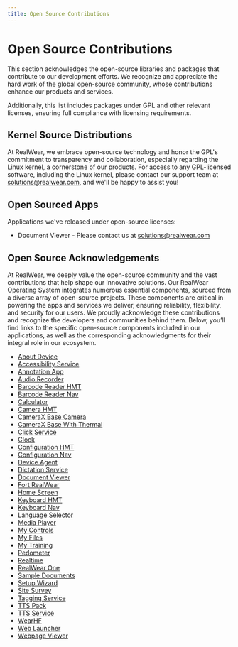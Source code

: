 ```yaml
---
title: Open Source Contributions
---
```


# Open Source Contributions

This section acknowledges the open-source libraries and packages that contribute to our development efforts. We recognize and appreciate the hard work of the global open-source community, whose contributions enhance our products and services.

Additionally, this list includes packages under GPL and other relevant licenses, ensuring full compliance with licensing requirements.

## Kernel Source Distributions

At RealWear, we embrace open-source technology and honor the GPL's commitment to transparency and collaboration, especially regarding the Linux kernel, a cornerstone of our products. For access to any GPL-licensed software, including the Linux kernel, please contact our support team at [solutions@realwear.com](mailto:solutions@realwear.com), and we'll be happy to assist you!

## Open Sourced Apps

Applications we've released under open-source licenses:

- Document Viewer - Please contact us at [solutions@realwear.com](mailto:solutions@realwear.com)


## Open Source Acknowledgements

At RealWear, we deeply value the open-source community and the vast contributions that help shape our innovative solutions. Our RealWear Operating System integrates numerous essential components, sourced from a diverse array of open-source projects. These components are critical in powering the apps and services we deliver, ensuring reliability, flexibility, and security for our users. We proudly acknowledge these contributions and recognize the developers and communities behind them. Below, you’ll find links to the specific open-source components included in our applications, as well as the corresponding acknowledgments for their integral role in our ecosystem.

- [About Device](assets/3rdparty/about-device_licenseReleaseReport.txt)
- [Accessibility Service](./assets/3rdparty/accessibility-service-jetpack-compose-sample_licenseReleaseReport.txt)
- [Annotation App](./assets/3rdparty/annotation-app_licenseReleaseReport.txt)
- [Audio Recorder](./assets/3rdparty/audio-recorder_licenseReleaseReport.txt)
- [Barcode Reader HMT](./assets/3rdparty/barcode-reader-hmt_licenseReleaseReport.txt)
- [Barcode Reader Nav](./assets/3rdparty/barcode-reader_licenseReleaseReport.txt)
- [Calculator](./assets/3rdparty/calculator_licenseReleaseReport.txt)
- [Camera HMT](./assets/3rdparty/camera-hmt_licenseReleaseReport.txt)
- [CameraX Base Camera](./assets/3rdparty/camerax_licenseBaseCameraReleaseReport.txt)
- [CameraX Base With Thermal](./assets/3rdparty/camerax_licenseBaseWithThermalReleaseReport.txt)
- [Click Service](./assets/3rdparty/click-service_licenseReleaseReport.txt)
- [Clock](./assets/3rdparty/clock_licenseReleaseReport.txt)
- [Configuration HMT](./assets/3rdparty/configuration-hmt_licenseReleaseReport.txt)
- [Configuration Nav](./assets/3rdparty/configuration_licenseReleaseReport.txt)
- [Device Agent](./assets/3rdparty/device-agent_licenseReleaseReport.txt)
- [Dictation Service](./assets/3rdparty/dictation-service_licenseReleaseReport.txt)
- [Document Viewer](./assets/3rdparty/document-viewer_licenseReleaseReport.txt)
- [Fort RealWear](./assets/3rdparty/fort-realwear_licenseReleaseReport.txt)
- [Home Screen](./assets/3rdparty/home-screen_licenseReleaseReport.txt)
- [Keyboard HMT](./assets/3rdparty/keyboard-hmt_licenseReleaseReport.txt)
- [Keyboard Nav](./assets/3rdparty/keyboard_licenseReleaseReport.txt)
- [Language Selector](./assets/3rdparty/language-selector_licenseReleaseReport.txt)
- [Media Player](./assets/3rdparty/media-player_licenseReleaseReport.txt)
- [My Controls](./assets/3rdparty/control-panels_licenseReleaseReport.txt)
- [My Files](./assets/3rdparty/file-browser_licenseReleaseReport.txt)
- [My Training](./assets/3rdparty/my-training_licenseReleaseReport.txt)
- [Pedometer](./assets/3rdparty/pedometer_licenseReleaseReport.txt)
- [Realtime](./assets/3rdparty/realtime_licenseReleaseReport.txt)
- [RealWear One](./assets/3rdparty/companion_licenseReleaseReport.txt)
- [Sample Documents](./assets/3rdparty/sample-documents_licenseReleaseReport.txt)
- [Setup Wizard](./assets/3rdparty/setup-wizard_licenseReleaseReport.txt)
- [Site Survey](./assets/3rdparty/site-survey_licenseReleaseReport.txt)
- [Tagging Service](./assets/3rdparty/tagging-service_licenseReleaseReport.txt)
- [TTS Pack](./assets/3rdparty/tts-pack_licenseReleaseReport.txt)
- [TTS Service](./assets/3rdparty/tts-service_licenseReleaseReport.txt)
- [WearHF](./assets/3rdparty/wearhf_licenseReleaseReport.txt)
- [Web Launcher](./assets/3rdparty/weblauncher_licenseReleaseReport.txt)
- [Webpage Viewer](./assets/3rdparty/webpage-viewer_licenseReleaseReport.txt)
